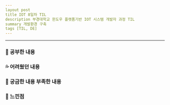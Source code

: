 ```yaml
---
layout post
title IOT 8일차 TIL
description 부경대학교 윈도우 플랫폼기반 IOT 시스템 개발자 과정 TIL
summary 개발환경 구축
tags [TIL, DE]
---
```


-------------
   
   
### 📓 공부한 내용 
  

### 💦 어려웠던 내용 


### 🧷 궁금한 내용  부족한 내용 
  

### 💬 느낀점 

